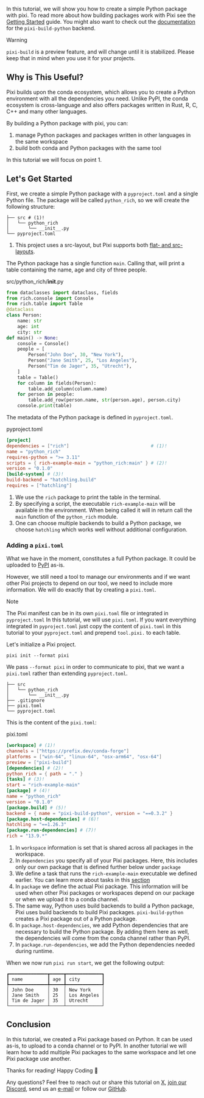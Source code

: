 In this tutorial, we will show you how to create a simple Python package with pixi. To read more about how building packages work with Pixi see the [Getting Started](../getting_started/) guide. You might also want to check out the [documentation](https://prefix-dev.github.io/pixi-build-backends/backends/pixi-build-python/) for the `pixi-build-python` backend.

Warning

`pixi-build` is a preview feature, and will change until it is stabilized. Please keep that in mind when you use it for your projects.

## Why is This Useful?

Pixi builds upon the conda ecosystem, which allows you to create a Python environment with all the dependencies you need. Unlike PyPI, the conda ecosystem is cross-language and also offers packages written in Rust, R, C, C++ and many other languages.

By building a Python package with pixi, you can:

1. manage Python packages and packages written in other languages in the same workspace
1. build both conda and Python packages with the same tool

In this tutorial we will focus on point 1.

## Let's Get Started

First, we create a simple Python package with a `pyproject.toml` and a single Python file. The package will be called `python_rich`, so we will create the following structure:

```shell
├── src # (1)!
│   └── python_rich
│       └── __init__.py
└── pyproject.toml

```

1. This project uses a src-layout, but Pixi supports both [flat- and src-layouts](https://packaging.python.org/en/latest/discussions/src-layout-vs-flat-layout/#src-layout-vs-flat-layout).

The Python package has a single function `main`. Calling that, will print a table containing the name, age and city of three people.

src/python_rich/__init__.py

```py
from dataclasses import dataclass, fields
from rich.console import Console
from rich.table import Table
@dataclass
class Person:
    name: str
    age: int
    city: str
def main() -> None:
    console = Console()
    people = [
        Person("John Doe", 30, "New York"),
        Person("Jane Smith", 25, "Los Angeles"),
        Person("Tim de Jager", 35, "Utrecht"),
    ]
    table = Table()
    for column in fields(Person):
        table.add_column(column.name)
    for person in people:
        table.add_row(person.name, str(person.age), person.city)
    console.print(table)

```

The metadata of the Python package is defined in `pyproject.toml`.

pyproject.toml

```toml
[project]
dependencies = ["rich"]                              # (1)!
name = "python_rich"
requires-python = ">= 3.11"
scripts = { rich-example-main = "python_rich:main" } # (2)!
version = "0.1.0"
[build-system] # (3)!
build-backend = "hatchling.build"
requires = ["hatchling"]

```

1. We use the `rich` package to print the table in the terminal.
1. By specifying a script, the executable `rich-example-main` will be available in the environment. When being called it will in return call the `main` function of the `python_rich` module.
1. One can choose multiple backends to build a Python package, we choose `hatchling` which works well without additional configuration.

### Adding a `pixi.toml`

What we have in the moment, constitutes a full Python package. It could be uploaded to [PyPI](https://pypi.org/) as-is.

However, we still need a tool to manage our environments and if we want other Pixi projects to depend on our tool, we need to include more information. We will do exactly that by creating a `pixi.toml`.

Note

The Pixi manifest can be in its own `pixi.toml` file or integrated in `pyproject.toml` In this tutorial, we will use `pixi.toml`. If you want everything integrated in `pyproject.toml` just copy the content of `pixi.toml` in this tutorial to your `pyproject.toml` and prepend `tool.pixi.` to each table.

Let's initialize a Pixi project.

```text
pixi init --format pixi

```

We pass `--format pixi` in order to communicate to pixi, that we want a `pixi.toml` rather than extending `pyproject.toml`.

```shell
├── src
│   └── python_rich
│       └── __init__.py
├── .gitignore
├── pixi.toml
└── pyproject.toml

```

This is the content of the `pixi.toml`:

pixi.toml

```toml
[workspace] # (1)!
channels = ["https://prefix.dev/conda-forge"]
platforms = ["win-64", "linux-64", "osx-arm64", "osx-64"]
preview = ["pixi-build"]
[dependencies] # (2)!
python_rich = { path = "." }
[tasks] # (3)!
start = "rich-example-main"
[package] # (4)!
name = "python_rich"
version = "0.1.0"
[package.build] # (5)!
backend = { name = "pixi-build-python", version = "==0.3.2" }
[package.host-dependencies] # (6)!
hatchling = "==1.26.3"
[package.run-dependencies] # (7)!
rich = "13.9.*"

```

1. In `workspace` information is set that is shared across all packages in the workspace.
1. In `dependencies` you specify all of your Pixi packages. Here, this includes only our own package that is defined further below under `package`
1. We define a task that runs the `rich-example-main` executable we defined earlier. You can learn more about tasks in this [section](../../workspace/advanced_tasks/)
1. In `package` we define the actual Pixi package. This information will be used when other Pixi packages or workspaces depend on our package or when we upload it to a conda channel.
1. The same way, Python uses build backends to build a Python package, Pixi uses build backends to build Pixi packages. `pixi-build-python` creates a Pixi package out of a Python package.
1. In `package.host-dependencies`, we add Python dependencies that are necessary to build the Python package. By adding them here as well, the dependencies will come from the conda channel rather than PyPI.
1. In `package.run-dependencies`, we add the Python dependencies needed during runtime.

When we now run `pixi run start`, we get the following output:

```text
┏━━━━━━━━━━━━━━┳━━━━━┳━━━━━━━━━━━━━┓
┃ name         ┃ age ┃ city        ┃
┡━━━━━━━━━━━━━━╇━━━━━╇━━━━━━━━━━━━━┩
│ John Doe     │ 30  │ New York    │
│ Jane Smith   │ 25  │ Los Angeles │
│ Tim de Jager │ 35  │ Utrecht     │
└──────────────┴─────┴─────────────┘

```

## Conclusion

In this tutorial, we created a Pixi package based on Python. It can be used as-is, to upload to a conda channel or to PyPI. In another tutorial we will learn how to add multiple Pixi packages to the same workspace and let one Pixi package use another.

Thanks for reading! Happy Coding 🚀

Any questions? Feel free to reach out or share this tutorial on [X](https://twitter.com/prefix_dev), [join our Discord](https://discord.gg/kKV8ZxyzY4), send us an [e-mail](mailto:hi@prefix.dev) or follow our [GitHub](https://github.com/prefix-dev).
